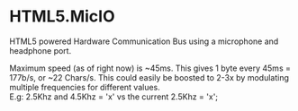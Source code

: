 HTML5.MicIO
===========

HTML5 powered Hardware Communication Bus using a microphone and headphone port.

Maximum speed (as of right now) is ~45ms.  This gives 1 byte every 45ms = 177b/s, or ~22 Chars/s.  This could easily be boosted to 2-3x by modulating multiple frequencies for different values.  
E.g: 2.5Khz and 4.5Khz = 'x' vs the current 2.5Khz = 'x';
